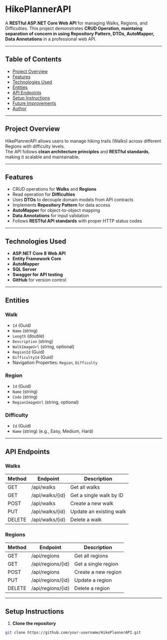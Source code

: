# HikePlannerAPI

A **RESTful ASP.NET Core Web API** for managing Walks, Regions, and Difficulties. This project demonstrates **CRUD Operation, maintaing separation of concern in using Repository Pattern, DTOs, AutoMapper, Data Annotations** in a professional web API.

---

## Table of Contents
- [Project Overview](#project-overview)
- [Features](#features)
- [Technologies Used](#technologies-used)
- [Entities](#entities)
- [API Endpoints](#api-endpoints)
- [Setup Instructions](#setup-instructions)
- [Future Improvements](#future-improvements)
- [Author](#author)

---

## Project Overview
HikePlannerAPI allows users to manage hiking trails (Walks) across different Regions with difficulty levels.  
The API follows **clean architecture principles** and **RESTful standards**, making it scalable and maintainable.

---

## Features
- CRUD operations for **Walks** and **Regions**
- Read operation for **Difficulties**
- Uses **DTOs** to decouple domain models from API contracts
- Implements **Repository Pattern** for data access
- **AutoMapper** for object-to-object mapping
- **Data Annotations** for input validation
- Follows **RESTful API standards** with proper HTTP status codes

---

## Technologies Used
- **ASP.NET Core 8 Web API**
- **Entity Framework Core**
- **AutoMapper**
- **SQL Server** 
- **Swagger for API testing**
- **GitHub** for version control
  
---

## Entities

### Walk
- `Id` (Guid)
- `Name` (string)
- `Length` (double)
- `Description` (string)
- `WalkImageUrl` (string, optional)
- `RegionId` (Guid)
- `DifficultyId` (Guid)
- Navigation Properties: `Region`, `Difficulty`

### Region
- `Id` (Guid)
- `Name` (string)
- `Code` (string)
- `RegionImageUrl` (string, optional)

### Difficulty
- `Id` (Guid)
- `Name` (string) (e.g., Easy, Medium, Hard)

---

## API Endpoints

### Walks
| Method | Endpoint | Description |
|--------|----------|-------------|
| GET    | /api/walks | Get all walks |
| GET    | /api/walks/{id} | Get a single walk by ID |
| POST   | /api/walks | Create a new walk |
| PUT    | /api/walks/{id} | Update an existing walk |
| DELETE | /api/walks/{id} | Delete a walk |

### Regions
| Method | Endpoint | Description |
|--------|----------|-------------|
| GET    | /api/regions | Get all regions |
| GET    | /api/regions/{id} | Get a single region |
| POST   | /api/regions | Create a new region |
| PUT    | /api/regions/{id} | Update a region |
| DELETE | /api/regions/{id} | Delete a region |

<!--
### Difficulties
| Method | Endpoint | Description |
|--------|----------|-------------|
| GET    | /api/difficulties | Get all difficulty levels |
-->
---

## Setup Instructions

1. **Clone the repository**
```bash
git clone https://github.com/your-username/HikePlannerAPI.git
